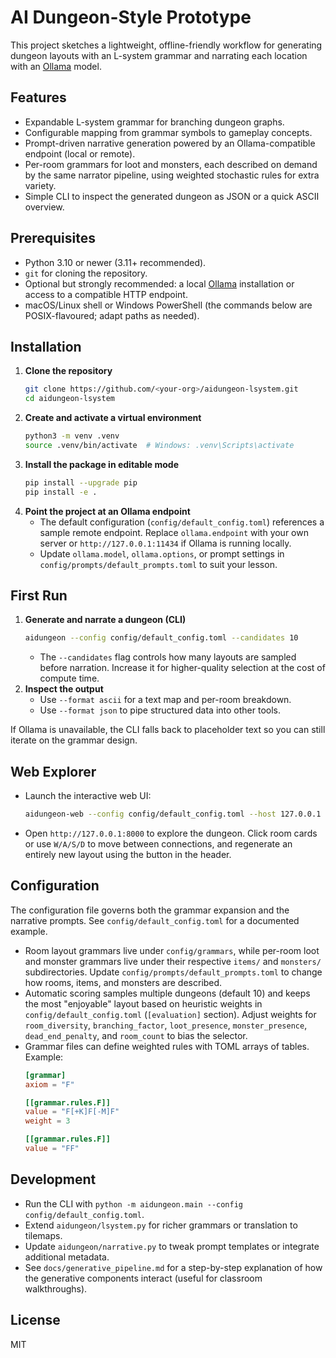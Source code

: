 # AI Dungeon-Style Prototype

This project sketches a lightweight, offline-friendly workflow for generating dungeon layouts with an L-system grammar and narrating each location with an [Ollama](https://ollama.ai) model.

## Features
- Expandable L-system grammar for branching dungeon graphs.
- Configurable mapping from grammar symbols to gameplay concepts.
- Prompt-driven narrative generation powered by an Ollama-compatible endpoint (local or remote).
- Per-room grammars for loot and monsters, each described on demand by the same narrator pipeline, using weighted stochastic rules for extra variety.
- Simple CLI to inspect the generated dungeon as JSON or a quick ASCII overview.

## Prerequisites
- Python 3.10 or newer (3.11+ recommended).
- `git` for cloning the repository.
- Optional but strongly recommended: a local [Ollama](https://ollama.ai) installation or access to a compatible HTTP endpoint.
- macOS/Linux shell or Windows PowerShell (the commands below are POSIX-flavoured; adapt paths as needed).

## Installation
1. **Clone the repository**
   ```bash
   git clone https://github.com/<your-org>/aidungeon-lsystem.git
   cd aidungeon-lsystem
   ```
2. **Create and activate a virtual environment**
   ```bash
   python3 -m venv .venv
   source .venv/bin/activate  # Windows: .venv\Scripts\activate
   ```
3. **Install the package in editable mode**
   ```bash
   pip install --upgrade pip
   pip install -e .
   ```
4. **Point the project at an Ollama endpoint**
   - The default configuration (`config/default_config.toml`) references a sample remote endpoint. Replace `ollama.endpoint` with your own server or `http://127.0.0.1:11434` if Ollama is running locally.
   - Update `ollama.model`, `ollama.options`, or prompt settings in `config/prompts/default_prompts.toml` to suit your lesson.

## First Run
1. **Generate and narrate a dungeon (CLI)**
   ```bash
   aidungeon --config config/default_config.toml --candidates 10
   ```
   - The `--candidates` flag controls how many layouts are sampled before narration. Increase it for higher-quality selection at the cost of compute time.
2. **Inspect the output**
   - Use `--format ascii` for a text map and per-room breakdown.
   - Use `--format json` to pipe structured data into other tools.

If Ollama is unavailable, the CLI falls back to placeholder text so you can still iterate on the grammar design.

## Web Explorer
- Launch the interactive web UI:
  ```bash
  aidungeon-web --config config/default_config.toml --host 127.0.0.1 --port 8000
  ```
- Open `http://127.0.0.1:8000` to explore the dungeon. Click room cards or use `W/A/S/D` to move between connections, and regenerate an entirely new layout using the button in the header.

## Configuration
The configuration file governs both the grammar expansion and the narrative prompts. See `config/default_config.toml` for a documented example.
- Room layout grammars live under `config/grammars`, while per-room loot and monster grammars live under their respective `items/` and `monsters/` subdirectories. Update `config/prompts/default_prompts.toml` to change how rooms, items, and monsters are described.
- Automatic scoring samples multiple dungeons (default 10) and keeps the most "enjoyable" layout based on heuristic weights in `config/default_config.toml` (`[evaluation]` section). Adjust weights for `room_diversity`, `branching_factor`, `loot_presence`, `monster_presence`, `dead_end_penalty`, and `room_count` to bias the selector.
- Grammar files can define weighted rules with TOML arrays of tables. Example:
  ```toml
  [grammar]
  axiom = "F"

  [[grammar.rules.F]]
  value = "F[+K]F[-M]F"
  weight = 3

  [[grammar.rules.F]]
  value = "FF"
  ```

## Development
- Run the CLI with `python -m aidungeon.main --config config/default_config.toml`.
- Extend `aidungeon/lsystem.py` for richer grammars or translation to tilemaps.
- Update `aidungeon/narrative.py` to tweak prompt templates or integrate additional metadata.
 - See `docs/generative_pipeline.md` for a step-by-step explanation of how the generative components interact (useful for classroom walkthroughs).

## License
MIT
